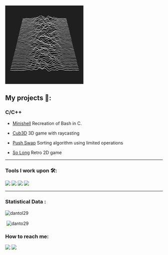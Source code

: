 ![](https://github.com/dantol29/born2beroot/blob/main/joy.gif)

## My projects 💼: 
### C/C++
* [Minishell](https://github.com/dantol29/minishell) Recreation of Bash in C.
 
* [Cub3D](https://github.com/42Alena/CUB3D) 3D game with raycasting
 
* [Push Swap](https://github.com/dantol29/push_swap) Sorting algorithm using limited operations
 
* [So Long](https://github.com/dantol29/so_long) Retro 2D game
<hr>

### Tools I work upon 🛠: 

<img src="https://img.shields.io/badge/c++%20-%2300599C.svg?&style=for-the-badge&logo=c%2B%2B&logoColor=white">  <img src="https://img.shields.io/badge/c%20-%2300599C.svg?&style=for-the-badge&logo=c%2B%2B&logoColor=white">   <img src="https://img.shields.io/badge/python%20-%2314354C.svg?&style=for-the-badge&logo=python&logoColor=white">   <img src = "https://img.shields.io/badge/unix-%2300599C.svg?&style=for-the-badge&logo=unix%2B%2B&logoColor=white">
<hr>

<h3>Statistical Data :</h3>
<p><img align="center"
    src="https://github-readme-stats.vercel.app/api/top-langs?username=dantol29&show_icons=true&locale=en&bg_color=0d1117&text_color=ffffff&layout=compact"
    alt="dantol29" 
    bg_color=#808080/></p>

<p>&nbsp;<img align="center" src="https://github-readme-stats.vercel.app/api?username=dantol29&show_icons=true&locale=en&bg_color=0d1117&text_color=ffffff&repo=convoychat"
    alt="danto29" /></p>
    
### How to reach me:

<img src="https://img.shields.io/badge/dantol29@gmail.com-%23D14836.svg?&style=for-the-badge&logo=gmail&logoColor=white" href="dantol29@gmail.com">   <a  href="https://www.instagram.com/dantol29/"><img src="https://img.shields.io/badge/@dantol29-%23E4405F.svg?&style=for-the-badge&logo=instagram&logoColor=white"></a>   <a href="https://www.linkedin.com/in/sharannyobasu/"> 

